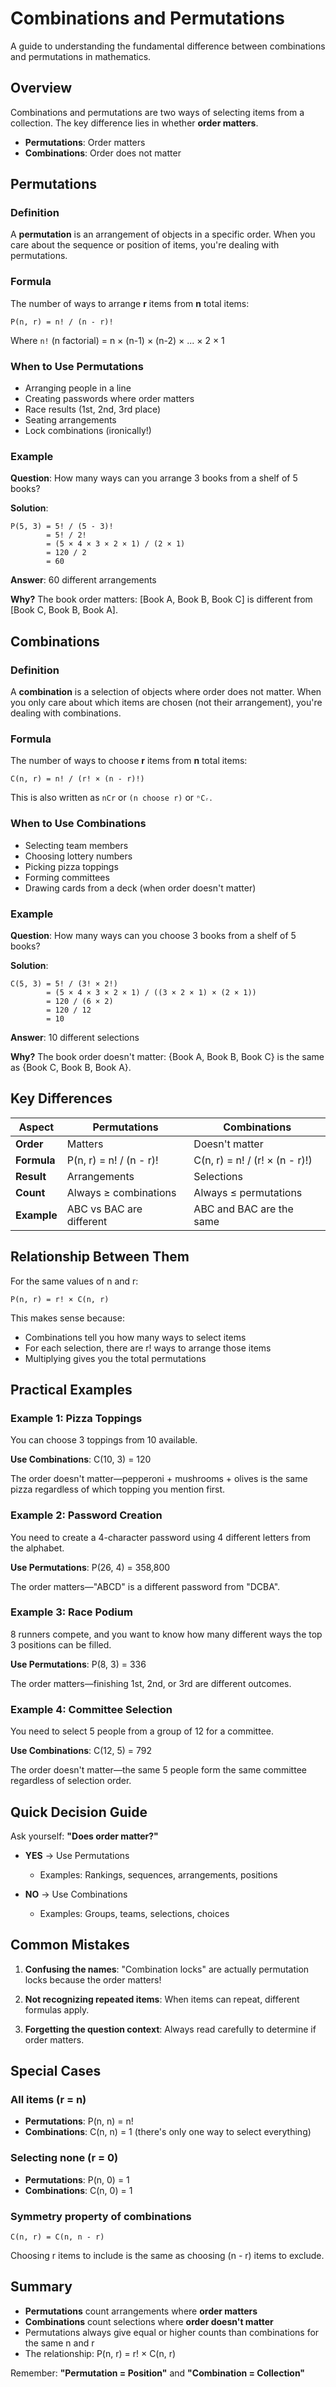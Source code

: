 # Combinations and Permutations

A guide to understanding the fundamental difference between combinations and permutations in mathematics.

## Overview

Combinations and permutations are two ways of selecting items from a collection. The key difference lies in whether **order matters**.

- **Permutations**: Order matters
- **Combinations**: Order does not matter

## Permutations

### Definition

A **permutation** is an arrangement of objects in a specific order. When you care about the sequence or position of items, you're dealing with permutations.

### Formula

The number of ways to arrange **r** items from **n** total items:

```
P(n, r) = n! / (n - r)!
```

Where `n!` (n factorial) = n × (n-1) × (n-2) × ... × 2 × 1

### When to Use Permutations

- Arranging people in a line
- Creating passwords where order matters
- Race results (1st, 2nd, 3rd place)
- Seating arrangements
- Lock combinations (ironically!)

### Example

**Question**: How many ways can you arrange 3 books from a shelf of 5 books?

**Solution**:
```
P(5, 3) = 5! / (5 - 3)!
        = 5! / 2!
        = (5 × 4 × 3 × 2 × 1) / (2 × 1)
        = 120 / 2
        = 60
```

**Answer**: 60 different arrangements

**Why?** The book order matters: [Book A, Book B, Book C] is different from [Book C, Book B, Book A].

## Combinations

### Definition

A **combination** is a selection of objects where order does not matter. When you only care about which items are chosen (not their arrangement), you're dealing with combinations.

### Formula

The number of ways to choose **r** items from **n** total items:

```
C(n, r) = n! / (r! × (n - r)!)
```

This is also written as `nCr` or `(n choose r)` or `ⁿCᵣ`.

### When to Use Combinations

- Selecting team members
- Choosing lottery numbers
- Picking pizza toppings
- Forming committees
- Drawing cards from a deck (when order doesn't matter)

### Example

**Question**: How many ways can you choose 3 books from a shelf of 5 books?

**Solution**:
```
C(5, 3) = 5! / (3! × 2!)
        = (5 × 4 × 3 × 2 × 1) / ((3 × 2 × 1) × (2 × 1))
        = 120 / (6 × 2)
        = 120 / 12
        = 10
```

**Answer**: 10 different selections

**Why?** The book order doesn't matter: {Book A, Book B, Book C} is the same as {Book C, Book B, Book A}.

## Key Differences

| Aspect | Permutations | Combinations |
|--------|-------------|--------------|
| **Order** | Matters | Doesn't matter |
| **Formula** | P(n, r) = n! / (n - r)! | C(n, r) = n! / (r! × (n - r)!) |
| **Result** | Arrangements | Selections |
| **Count** | Always ≥ combinations | Always ≤ permutations |
| **Example** | ABC vs BAC are different | ABC and BAC are the same |

## Relationship Between Them

For the same values of n and r:

```
P(n, r) = r! × C(n, r)
```

This makes sense because:
- Combinations tell you how many ways to select items
- For each selection, there are r! ways to arrange those items
- Multiplying gives you the total permutations

## Practical Examples

### Example 1: Pizza Toppings

You can choose 3 toppings from 10 available.

**Use Combinations**: C(10, 3) = 120

The order doesn't matter—pepperoni + mushrooms + olives is the same pizza regardless of which topping you mention first.

### Example 2: Password Creation

You need to create a 4-character password using 4 different letters from the alphabet.

**Use Permutations**: P(26, 4) = 358,800

The order matters—"ABCD" is a different password from "DCBA".

### Example 3: Race Podium

8 runners compete, and you want to know how many different ways the top 3 positions can be filled.

**Use Permutations**: P(8, 3) = 336

The order matters—finishing 1st, 2nd, or 3rd are different outcomes.

### Example 4: Committee Selection

You need to select 5 people from a group of 12 for a committee.

**Use Combinations**: C(12, 5) = 792

The order doesn't matter—the same 5 people form the same committee regardless of selection order.

## Quick Decision Guide

Ask yourself: **"Does order matter?"**

- **YES** → Use Permutations
  - Examples: Rankings, sequences, arrangements, positions
  
- **NO** → Use Combinations
  - Examples: Groups, teams, selections, choices

## Common Mistakes

1. **Confusing the names**: "Combination locks" are actually permutation locks because the order matters!

2. **Not recognizing repeated items**: When items can repeat, different formulas apply.

3. **Forgetting the question context**: Always read carefully to determine if order matters.

## Special Cases

### All items (r = n)

- **Permutations**: P(n, n) = n!
- **Combinations**: C(n, n) = 1 (there's only one way to select everything)

### Selecting none (r = 0)

- **Permutations**: P(n, 0) = 1
- **Combinations**: C(n, 0) = 1

### Symmetry property of combinations

```
C(n, r) = C(n, n - r)
```

Choosing r items to include is the same as choosing (n - r) items to exclude.

## Summary

- **Permutations** count arrangements where **order matters**
- **Combinations** count selections where **order doesn't matter**
- Permutations always give equal or higher counts than combinations for the same n and r
- The relationship: P(n, r) = r! × C(n, r)

Remember: **"Permutation = Position"** and **"Combination = Collection"**
